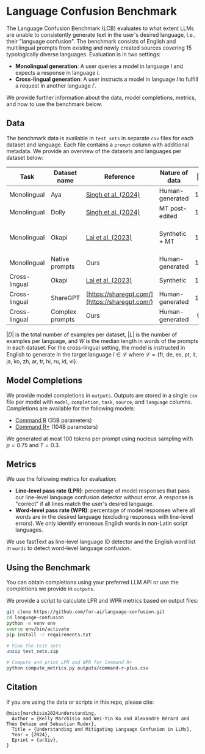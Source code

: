 # Language Confusion Benchmark

The Language Confusion Benchmark (LCB) evaluates to what extent LLMs are unable to consistently generate text in the user's desired language, i.e., their "language confusion".
The benchmark consists of English and multilingual prompts from existing and newly created sources covering 15 typologically diverse languages. Evaluation is in two settings:

- **Monolingual generation**: A user queries a model in language $l$ and expects a response in language $l$.
- **Cross-lingual generation**: A user instructs a model in language $l$ to fulfill a request in another language $l'$.

We provide further information about the data, model completions, metrics, and how to use the benchmark below.

## Data

The benchmark data is available in `test_sets` in separate `csv` files for each dataset and language. Each file contains a `prompt` column with additional metadata. We provide an overview of the datasets and languages per dataset below:

| Task          | Dataset name    | Reference                                                         | Nature of data  | $\|L\|$ | $\|D\|$ | Languages                                      | $W$ |
|---------------|-----------------|-------------------------------------------------------------------|-----------------|:-------:|:-------:|------------------------------------------------|:---:|
| Monolingual   | Aya             | [Singh et al. (2024)](https://arxiv.org/abs/2402.06619)           | Human-generated |   100   |   500   | en, tr, ar, zh, pt                             |  9  |
| Monolingual   | Dolly           | [Singh et al. (2024)](https://arxiv.org/abs/2402.06619)           | MT post-edited  |   100   |   500   | hi, ru, fr, ar, es                             |  10 |
| Monolingual   | Okapi           | [Lai et al. (2023)](https://aclanthology.org/2023.emnlp-demo.28/) | Synthetic + MT  |   100   |   1.2k  | en, fr, it, de, zh, vi, ru, es, id, pt, ar, hi |  13 |
| Monolingual   | Native prompts  | Ours                                                              | Human-generated |   100   |   400   | es, fr, ja, ko                                 |  19 |
| Cross-lingual | Okapi           | [Lai et al. (2023)](https://aclanthology.org/2023.emnlp-demo.28/) | Synthetic       |   100   |   1.5k  | $\mathcal{L}$                                  |  15 |
| Cross-lingual | ShareGPT        | [https://sharegpt.com/](https://sharegpt.com/)                    | Human-generated |   100   |   1.5k  | $\mathcal{L}$                                  |  18 |
| Cross-lingual | Complex prompts | Ours                                                              | Human-generated |    99   |   1.5k  | $\mathcal{L}$                                  | 159 |

$|D|$ is the total number of examples per dataset, $|L|$ is the number of examples per language, and $W$ is the median length in words of the prompts in each dataset. For the cross-lingual setting, the model is instructed in English to generate in the target language $l \in \mathcal{L}$ where $\mathcal{L} = \{\text{fr, de, es, pt, it, ja, ko, zh, ar, tr, hi, ru, id, vi} \}$.

## Model Completions

We provide model completions in `outputs`. Outputs are stored in a single `csv` file per model with `model`, `completion`, `task`, `source`, and `language` columns. Completions are available for the following models:

- [Command R](https://huggingface.co/CohereForAI/c4ai-command-r-v01) (35B parameters)
- [Command R+](https://huggingface.co/CohereForAI/c4ai-command-r-plus) (104B parameters)

We generated at most 100 tokens per prompt using nucleus sampling with $p=0.75$ and $T=0.3$.

## Metrics

We use the following metrics for evaluation:

- **Line-level pass rate (LPR)**: percentage of model responses that pass our line-level language confusion detector without error. A response is "correct" if all lines match the user's desired language.
- **Word-level pass rate (WPR)**: percentage of model responses where all words are in the desired language (excluding responses with line-level errors). We only identify erroneous English words in non-Latin script languages.

We use fastText as line-level language ID detector and the English word list in `words` to detect word-level language confusion.

## Using the Benchmark

You can obtain completions using your preferred LLM API or use the completions we provide in `outputs`.

We provide a script to calculate LPR and WPR metrics based on output files:

```bash
git clone https://github.com/for-ai/language-confusion.git
cd language-confusion
python -m venv env
source env/bin/activate
pip install -r requirements.txt

# View the test sets
unzip test_sets.zip

# Compute and print LPR and WPR for Command R+
python compute_metrics.py outputs/command-r-plus.csv
```

## Citation

If you are using the data or scripts in this repo, please cite:
```
@misc{marchisio2024understanding,
  Author = {Kelly Marchisio and Wei-Yin Ko and Alexandre Bérard and Théo Dehaze and Sebastian Ruder},
  Title = {Understanding and Mitigating Language Confusion in LLMs},
  Year = {2024},
  Eprint = {arXiv},
}
```
